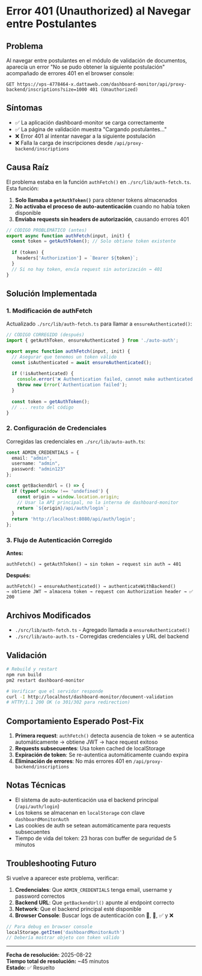 # Error 401 (Unauthorized) al Navegar entre Postulantes

## Problema
Al navegar entre postulantes en el módulo de validación de documentos, aparecía un error "No se pudo obtener la siguiente postulación" acompañado de errores 401 en el browser console:

```
GET https://vps-4778464-x.dattaweb.com/dashboard-monitor/api/proxy-backend/inscriptions?size=1000 401 (Unauthorized)
```

## Síntomas
- ✅ La aplicación dashboard-monitor se carga correctamente
- ✅ La página de validación muestra "Cargando postulantes..."
- ❌ Error 401 al intentar navegar a la siguiente postulación
- ❌ Falla la carga de inscripciones desde `/api/proxy-backend/inscriptions`

## Causa Raíz
El problema estaba en la función `authFetch()` en `./src/lib/auth-fetch.ts`. Esta función:

1. **Solo llamaba a `getAuthToken()`** para obtener tokens almacenados
2. **No activaba el proceso de auto-autenticación** cuando no había token disponible
3. **Enviaba requests sin headers de autorización**, causando errores 401

```typescript
// CÓDIGO PROBLEMÁTICO (antes)
export async function authFetch(input, init) {
  const token = getAuthToken(); // Solo obtiene token existente
  
  if (token) {
    headers['Authorization'] = `Bearer ${token}`;
  }
  // Si no hay token, envía request sin autorización → 401
}
```

## Solución Implementada

### 1. Modificación de authFetch
Actualizado `./src/lib/auth-fetch.ts` para llamar a `ensureAuthenticated()`:

```typescript
// CÓDIGO CORREGIDO (después)
import { getAuthToken, ensureAuthenticated } from './auto-auth';

export async function authFetch(input, init) {
  // Asegurar que tenemos un token válido
  const isAuthenticated = await ensureAuthenticated();
  
  if (!isAuthenticated) {
    console.error('❌ Authentication failed, cannot make authenticated request');
    throw new Error('Authentication failed');
  }
  
  const token = getAuthToken();
  // ... resto del código
}
```

### 2. Configuración de Credenciales
Corregidas las credenciales en `./src/lib/auto-auth.ts`:

```typescript
const ADMIN_CREDENTIALS = {
  email: "admin",
  username: "admin", 
  password: "admin123"
};

const getBackendUrl = () => {
  if (typeof window !== 'undefined') {
    const origin = window.location.origin;
    // Usar la API principal, no la interna de dashboard-monitor
    return `${origin}/api/auth/login`;
  }
  return 'http://localhost:8080/api/auth/login';
};
```

### 3. Flujo de Autenticación Corregido

**Antes:**
```
authFetch() → getAuthToken() → sin token → request sin auth → 401
```

**Después:**
```
authFetch() → ensureAuthenticated() → authenticateWithBackend() 
→ obtiene JWT → almacena token → request con Authorization header → ✅ 200
```

## Archivos Modificados
- `./src/lib/auth-fetch.ts` - Agregado llamada a `ensureAuthenticated()`
- `./src/lib/auto-auth.ts` - Corregidas credenciales y URL del backend

## Validación
```bash
# Rebuild y restart
npm run build
pm2 restart dashboard-monitor

# Verificar que el servidor responde
curl -I http://localhost/dashboard-monitor/document-validation
# HTTP/1.1 200 OK (o 301/302 para redirection)
```

## Comportamiento Esperado Post-Fix
1. **Primera request**: `authFetch()` detecta ausencia de token → se autentica automáticamente → obtiene JWT → hace request exitoso
2. **Requests subsecuentes**: Usa token cached de localStorage
3. **Expiración de token**: Se re-autentica automáticamente cuando expira
4. **Eliminación de errores**: No más errores 401 en `/api/proxy-backend/inscriptions`

## Notas Técnicas
- El sistema de auto-autenticación usa el backend principal (`/api/auth/login`)
- Los tokens se almacenan en `localStorage` con clave `dashboardMonitorAuth`
- Las cookies de auth se setean automáticamente para requests subsecuentes
- Tiempo de vida del token: 23 horas con buffer de seguridad de 5 minutos

## Troubleshooting Futuro
Si vuelve a aparecer este problema, verificar:

1. **Credenciales**: Que `ADMIN_CREDENTIALS` tenga email, username y password correctos
2. **Backend URL**: Que `getBackendUrl()` apunte al endpoint correcto
3. **Network**: Que el backend principal esté disponible
4. **Browser Console**: Buscar logs de autenticación con 🔐, 📡, ✅ y ❌

```javascript
// Para debug en browser console
localStorage.getItem('dashboardMonitorAuth')
// Debería mostrar objeto con token válido
```

---
**Fecha de resolución:** 2025-08-22  
**Tiempo total de resolución:** ~45 minutos  
**Estado:** ✅ Resuelto
